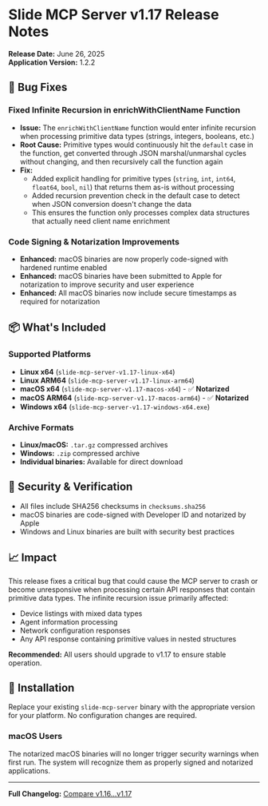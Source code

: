 # Slide MCP Server v1.17 Release Notes

**Release Date:** June 26, 2025  
**Application Version:** 1.2.2

## 🐛 Bug Fixes

### Fixed Infinite Recursion in enrichWithClientName Function

- **Issue:** The `enrichWithClientName` function would enter infinite recursion when processing primitive data types (strings, integers, booleans, etc.)
- **Root Cause:** Primitive types would continuously hit the `default` case in the function, get converted through JSON marshal/unmarshal cycles without changing, and then recursively call the function again
- **Fix:** 
  - Added explicit handling for primitive types (`string`, `int`, `int64`, `float64`, `bool`, `nil`) that returns them as-is without processing
  - Added recursion prevention check in the default case to detect when JSON conversion doesn't change the data
  - This ensures the function only processes complex data structures that actually need client name enrichment

### Code Signing & Notarization Improvements

- **Enhanced:** macOS binaries are now properly code-signed with hardened runtime enabled
- **Enhanced:** macOS binaries have been submitted to Apple for notarization to improve security and user experience
- **Enhanced:** All macOS binaries now include secure timestamps as required for notarization

## 📦 What's Included

### Supported Platforms

- **Linux x64** (`slide-mcp-server-v1.17-linux-x64`)
- **Linux ARM64** (`slide-mcp-server-v1.17-linux-arm64`)  
- **macOS x64** (`slide-mcp-server-v1.17-macos-x64`) - ✅ **Notarized**
- **macOS ARM64** (`slide-mcp-server-v1.17-macos-arm64`) - ✅ **Notarized**
- **Windows x64** (`slide-mcp-server-v1.17-windows-x64.exe`)

### Archive Formats

- **Linux/macOS:** `.tar.gz` compressed archives
- **Windows:** `.zip` compressed archive
- **Individual binaries:** Available for direct download

## 🔐 Security & Verification

- All files include SHA256 checksums in `checksums.sha256`
- macOS binaries are code-signed with Developer ID and notarized by Apple
- Windows and Linux binaries are built with security best practices

## 📈 Impact

This release fixes a critical bug that could cause the MCP server to crash or become unresponsive when processing certain API responses that contain primitive data types. The infinite recursion issue primarily affected:

- Device listings with mixed data types
- Agent information processing  
- Network configuration responses
- Any API response containing primitive values in nested structures

**Recommended:** All users should upgrade to v1.17 to ensure stable operation.

## 🚀 Installation

Replace your existing `slide-mcp-server` binary with the appropriate version for your platform. No configuration changes are required.

### macOS Users

The notarized macOS binaries will no longer trigger security warnings when first run. The system will recognize them as properly signed and notarized applications.

---

**Full Changelog:** [Compare v1.16...v1.17](https://github.com/your-repo/slide-mcp-server/compare/v1.16...v1.17) 